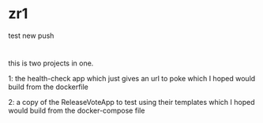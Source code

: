 # zr1
test new push
#
this is two projects in one.

1: the health-check app which just gives an url to poke which I hoped would build from the dockerfile

2: a copy of the ReleaseVoteApp to test using their templates which I hoped would build from the docker-compose file
